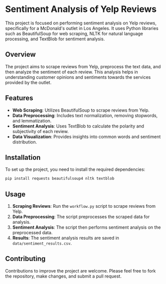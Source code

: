 # Sentiment Analysis of Yelp Reviews

This project is focused on performing sentiment analysis on Yelp reviews, specifically for a McDonald's outlet in Los Angeles. It uses Python libraries such as BeautifulSoup for web scraping, NLTK for natural language processing, and TextBlob for sentiment analysis.

## Overview

The project aims to scrape reviews from Yelp, preprocess the text data, and then analyze the sentiment of each review. This analysis helps in understanding customer opinions and sentiments towards the services provided by the outlet.

## Features

- **Web Scraping**: Utilizes BeautifulSoup to scrape reviews from Yelp.
- **Data Preprocessing**: Includes text normalization, removing stopwords, and lemmatization.
- **Sentiment Analysis**: Uses TextBlob to calculate the polarity and subjectivity of each review.
- **Data Visualization**: Provides insights into common words and sentiment distribution.

## Installation

To set up the project, you need to install the required dependencies:

```bash
pip install requests beautifulsoup4 nltk textblob
```

## Usage

1. **Scraping Reviews**: Run the `workflow.py` script to scrape reviews from Yelp.
2. **Data Preprocessing**: The script preprocesses the scraped data for analysis.
3. **Sentiment Analysis**: The script then performs sentiment analysis on the preprocessed data.
4. **Results**: The sentiment analysis results are saved in `data/sentiment_results.csv`.

## Contributing

Contributions to improve the project are welcome. Please feel free to fork the repository, make changes, and submit a pull request.